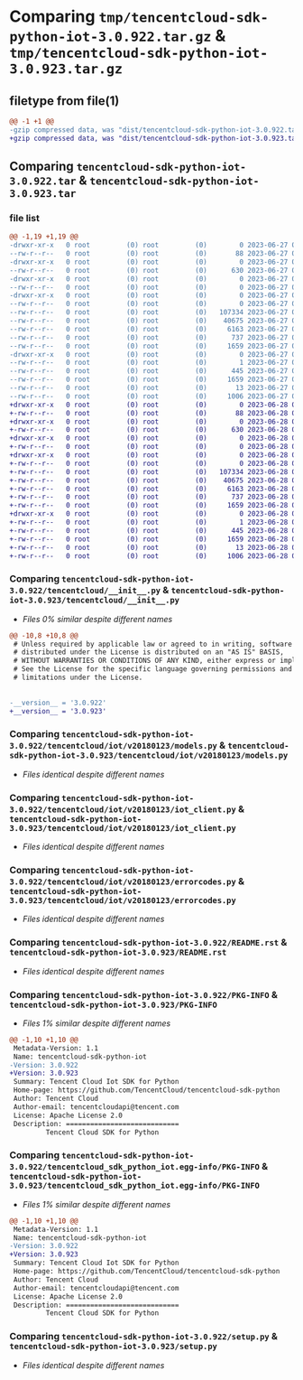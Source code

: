 # Comparing `tmp/tencentcloud-sdk-python-iot-3.0.922.tar.gz` & `tmp/tencentcloud-sdk-python-iot-3.0.923.tar.gz`

## filetype from file(1)

```diff
@@ -1 +1 @@
-gzip compressed data, was "dist/tencentcloud-sdk-python-iot-3.0.922.tar", last modified: Tue Jun 27 00:26:48 2023, max compression
+gzip compressed data, was "dist/tencentcloud-sdk-python-iot-3.0.923.tar", last modified: Wed Jun 28 00:29:04 2023, max compression
```

## Comparing `tencentcloud-sdk-python-iot-3.0.922.tar` & `tencentcloud-sdk-python-iot-3.0.923.tar`

### file list

```diff
@@ -1,19 +1,19 @@
-drwxr-xr-x   0 root         (0) root         (0)        0 2023-06-27 00:26:48.000000 tencentcloud-sdk-python-iot-3.0.922/
--rw-r--r--   0 root         (0) root         (0)       88 2023-06-27 00:26:48.000000 tencentcloud-sdk-python-iot-3.0.922/setup.cfg
-drwxr-xr-x   0 root         (0) root         (0)        0 2023-06-27 00:26:48.000000 tencentcloud-sdk-python-iot-3.0.922/tencentcloud/
--rw-r--r--   0 root         (0) root         (0)      630 2023-06-27 00:26:48.000000 tencentcloud-sdk-python-iot-3.0.922/tencentcloud/__init__.py
-drwxr-xr-x   0 root         (0) root         (0)        0 2023-06-27 00:26:48.000000 tencentcloud-sdk-python-iot-3.0.922/tencentcloud/iot/
--rw-r--r--   0 root         (0) root         (0)        0 2023-06-27 00:26:48.000000 tencentcloud-sdk-python-iot-3.0.922/tencentcloud/iot/__init__.py
-drwxr-xr-x   0 root         (0) root         (0)        0 2023-06-27 00:26:48.000000 tencentcloud-sdk-python-iot-3.0.922/tencentcloud/iot/v20180123/
--rw-r--r--   0 root         (0) root         (0)        0 2023-06-27 00:26:48.000000 tencentcloud-sdk-python-iot-3.0.922/tencentcloud/iot/v20180123/__init__.py
--rw-r--r--   0 root         (0) root         (0)   107334 2023-06-27 00:26:48.000000 tencentcloud-sdk-python-iot-3.0.922/tencentcloud/iot/v20180123/models.py
--rw-r--r--   0 root         (0) root         (0)    40675 2023-06-27 00:26:48.000000 tencentcloud-sdk-python-iot-3.0.922/tencentcloud/iot/v20180123/iot_client.py
--rw-r--r--   0 root         (0) root         (0)     6163 2023-06-27 00:26:48.000000 tencentcloud-sdk-python-iot-3.0.922/tencentcloud/iot/v20180123/errorcodes.py
--rw-r--r--   0 root         (0) root         (0)      737 2023-06-27 00:26:48.000000 tencentcloud-sdk-python-iot-3.0.922/README.rst
--rw-r--r--   0 root         (0) root         (0)     1659 2023-06-27 00:26:48.000000 tencentcloud-sdk-python-iot-3.0.922/PKG-INFO
-drwxr-xr-x   0 root         (0) root         (0)        0 2023-06-27 00:26:48.000000 tencentcloud-sdk-python-iot-3.0.922/tencentcloud_sdk_python_iot.egg-info/
--rw-r--r--   0 root         (0) root         (0)        1 2023-06-27 00:26:48.000000 tencentcloud-sdk-python-iot-3.0.922/tencentcloud_sdk_python_iot.egg-info/dependency_links.txt
--rw-r--r--   0 root         (0) root         (0)      445 2023-06-27 00:26:48.000000 tencentcloud-sdk-python-iot-3.0.922/tencentcloud_sdk_python_iot.egg-info/SOURCES.txt
--rw-r--r--   0 root         (0) root         (0)     1659 2023-06-27 00:26:48.000000 tencentcloud-sdk-python-iot-3.0.922/tencentcloud_sdk_python_iot.egg-info/PKG-INFO
--rw-r--r--   0 root         (0) root         (0)       13 2023-06-27 00:26:48.000000 tencentcloud-sdk-python-iot-3.0.922/tencentcloud_sdk_python_iot.egg-info/top_level.txt
--rw-r--r--   0 root         (0) root         (0)     1006 2023-06-27 00:26:48.000000 tencentcloud-sdk-python-iot-3.0.922/setup.py
+drwxr-xr-x   0 root         (0) root         (0)        0 2023-06-28 00:29:04.000000 tencentcloud-sdk-python-iot-3.0.923/
+-rw-r--r--   0 root         (0) root         (0)       88 2023-06-28 00:29:04.000000 tencentcloud-sdk-python-iot-3.0.923/setup.cfg
+drwxr-xr-x   0 root         (0) root         (0)        0 2023-06-28 00:29:04.000000 tencentcloud-sdk-python-iot-3.0.923/tencentcloud/
+-rw-r--r--   0 root         (0) root         (0)      630 2023-06-28 00:29:04.000000 tencentcloud-sdk-python-iot-3.0.923/tencentcloud/__init__.py
+drwxr-xr-x   0 root         (0) root         (0)        0 2023-06-28 00:29:04.000000 tencentcloud-sdk-python-iot-3.0.923/tencentcloud/iot/
+-rw-r--r--   0 root         (0) root         (0)        0 2023-06-28 00:29:04.000000 tencentcloud-sdk-python-iot-3.0.923/tencentcloud/iot/__init__.py
+drwxr-xr-x   0 root         (0) root         (0)        0 2023-06-28 00:29:04.000000 tencentcloud-sdk-python-iot-3.0.923/tencentcloud/iot/v20180123/
+-rw-r--r--   0 root         (0) root         (0)        0 2023-06-28 00:29:04.000000 tencentcloud-sdk-python-iot-3.0.923/tencentcloud/iot/v20180123/__init__.py
+-rw-r--r--   0 root         (0) root         (0)   107334 2023-06-28 00:29:04.000000 tencentcloud-sdk-python-iot-3.0.923/tencentcloud/iot/v20180123/models.py
+-rw-r--r--   0 root         (0) root         (0)    40675 2023-06-28 00:29:04.000000 tencentcloud-sdk-python-iot-3.0.923/tencentcloud/iot/v20180123/iot_client.py
+-rw-r--r--   0 root         (0) root         (0)     6163 2023-06-28 00:29:04.000000 tencentcloud-sdk-python-iot-3.0.923/tencentcloud/iot/v20180123/errorcodes.py
+-rw-r--r--   0 root         (0) root         (0)      737 2023-06-28 00:29:04.000000 tencentcloud-sdk-python-iot-3.0.923/README.rst
+-rw-r--r--   0 root         (0) root         (0)     1659 2023-06-28 00:29:04.000000 tencentcloud-sdk-python-iot-3.0.923/PKG-INFO
+drwxr-xr-x   0 root         (0) root         (0)        0 2023-06-28 00:29:04.000000 tencentcloud-sdk-python-iot-3.0.923/tencentcloud_sdk_python_iot.egg-info/
+-rw-r--r--   0 root         (0) root         (0)        1 2023-06-28 00:29:04.000000 tencentcloud-sdk-python-iot-3.0.923/tencentcloud_sdk_python_iot.egg-info/dependency_links.txt
+-rw-r--r--   0 root         (0) root         (0)      445 2023-06-28 00:29:04.000000 tencentcloud-sdk-python-iot-3.0.923/tencentcloud_sdk_python_iot.egg-info/SOURCES.txt
+-rw-r--r--   0 root         (0) root         (0)     1659 2023-06-28 00:29:04.000000 tencentcloud-sdk-python-iot-3.0.923/tencentcloud_sdk_python_iot.egg-info/PKG-INFO
+-rw-r--r--   0 root         (0) root         (0)       13 2023-06-28 00:29:04.000000 tencentcloud-sdk-python-iot-3.0.923/tencentcloud_sdk_python_iot.egg-info/top_level.txt
+-rw-r--r--   0 root         (0) root         (0)     1006 2023-06-28 00:29:04.000000 tencentcloud-sdk-python-iot-3.0.923/setup.py
```

### Comparing `tencentcloud-sdk-python-iot-3.0.922/tencentcloud/__init__.py` & `tencentcloud-sdk-python-iot-3.0.923/tencentcloud/__init__.py`

 * *Files 0% similar despite different names*

```diff
@@ -10,8 +10,8 @@
 # Unless required by applicable law or agreed to in writing, software
 # distributed under the License is distributed on an "AS IS" BASIS,
 # WITHOUT WARRANTIES OR CONDITIONS OF ANY KIND, either express or implied.
 # See the License for the specific language governing permissions and
 # limitations under the License.
 
 
-__version__ = '3.0.922'
+__version__ = '3.0.923'
```

### Comparing `tencentcloud-sdk-python-iot-3.0.922/tencentcloud/iot/v20180123/models.py` & `tencentcloud-sdk-python-iot-3.0.923/tencentcloud/iot/v20180123/models.py`

 * *Files identical despite different names*

### Comparing `tencentcloud-sdk-python-iot-3.0.922/tencentcloud/iot/v20180123/iot_client.py` & `tencentcloud-sdk-python-iot-3.0.923/tencentcloud/iot/v20180123/iot_client.py`

 * *Files identical despite different names*

### Comparing `tencentcloud-sdk-python-iot-3.0.922/tencentcloud/iot/v20180123/errorcodes.py` & `tencentcloud-sdk-python-iot-3.0.923/tencentcloud/iot/v20180123/errorcodes.py`

 * *Files identical despite different names*

### Comparing `tencentcloud-sdk-python-iot-3.0.922/README.rst` & `tencentcloud-sdk-python-iot-3.0.923/README.rst`

 * *Files identical despite different names*

### Comparing `tencentcloud-sdk-python-iot-3.0.922/PKG-INFO` & `tencentcloud-sdk-python-iot-3.0.923/PKG-INFO`

 * *Files 1% similar despite different names*

```diff
@@ -1,10 +1,10 @@
 Metadata-Version: 1.1
 Name: tencentcloud-sdk-python-iot
-Version: 3.0.922
+Version: 3.0.923
 Summary: Tencent Cloud Iot SDK for Python
 Home-page: https://github.com/TencentCloud/tencentcloud-sdk-python
 Author: Tencent Cloud
 Author-email: tencentcloudapi@tencent.com
 License: Apache License 2.0
 Description: ============================
         Tencent Cloud SDK for Python
```

### Comparing `tencentcloud-sdk-python-iot-3.0.922/tencentcloud_sdk_python_iot.egg-info/PKG-INFO` & `tencentcloud-sdk-python-iot-3.0.923/tencentcloud_sdk_python_iot.egg-info/PKG-INFO`

 * *Files 1% similar despite different names*

```diff
@@ -1,10 +1,10 @@
 Metadata-Version: 1.1
 Name: tencentcloud-sdk-python-iot
-Version: 3.0.922
+Version: 3.0.923
 Summary: Tencent Cloud Iot SDK for Python
 Home-page: https://github.com/TencentCloud/tencentcloud-sdk-python
 Author: Tencent Cloud
 Author-email: tencentcloudapi@tencent.com
 License: Apache License 2.0
 Description: ============================
         Tencent Cloud SDK for Python
```

### Comparing `tencentcloud-sdk-python-iot-3.0.922/setup.py` & `tencentcloud-sdk-python-iot-3.0.923/setup.py`

 * *Files identical despite different names*

